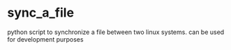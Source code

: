 # sync_a_file
python script to synchronize a file between two linux systems. can be used for development purposes
